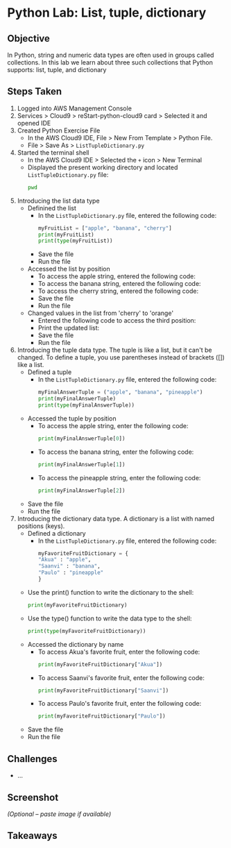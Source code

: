 # Python Lab: List, tuple, dictionary

## Objective
In Python, string and numeric data types are often used in groups called collections. In this lab we learn about three such collections that Python supports: list, tuple, and dictionary

## Steps Taken
1. Logged into AWS Management Console
2. Services > Cloud9 > reStart-python-cloud9 card > Selected it and opened IDE
3. Created Python Exercise File
   - In the AWS Cloud9 IDE, File > New From Template > Python File.
   - File > Save As > `ListTupleDictionary.py`
4. Started the terminal shell
   - In the AWS Cloud9 IDE > Selected the `+` icon > New Terminal
   - Displayed the present working directory and located `ListTupleDictionary.py` file:
     ``` bash
     pwd
     ```
5. Introducing the list data type
   - Definined the list
     - In the `ListTupleDictionary.py` file, entered the following code:
       ``` python
       myFruitList = ["apple", "banana", "cherry"]
       print(myFruitList)
       print(type(myFruitList))
       ```
     - Save the file
     - Run the file
   - Accessed the list by position
     - To access the apple string, entered the following code:
     - To access the banana string, entered the following code:
     - To access the cherry string, entered the following code:
     - Save the file
     - Run the file
   - Changed values in the list from 'cherry' to 'orange'
     - Entered the following code to access the third position:
     - Print the updated list:
     - Save the file
     - Run the file
6. Introducing the tuple data type. The tuple is like a list, but it can't be changed. To define a tuple, you use parentheses instead of brackets ([]) like a list.
   - Defined a tuple
     - In the `ListTupleDictionary.py` file, entered the following code:
       ``` python
       myFinalAnswerTuple = ("apple", "banana", "pineapple")
       print(myFinalAnswerTuple)
       print(type(myFinalAnswerTuple))
       ```
   - Accessed the tuple by position
     - To access the apple string, enter the following code:
       ``` python
       print(myFinalAnswerTuple[0])
       ```
     - To access the banana string, enter the following code:
       ``` python
       print(myFinalAnswerTuple[1])
       ```
     - To access the pineapple string, enter the following code:
       ``` python
       print(myFinalAnswerTuple[2])
       ```
   - Save the file
   - Run the file
7. Introducing the dictionary data type. A dictionary is a list with named positions (keys).
   - Defined a dictionary
     - In the `ListTupleDictionary.py` file, entered the following code:
       ``` python
       myFavoriteFruitDictionary = {
       "Akua" : "apple",
       "Saanvi" : "banana",
       "Paulo" : "pineapple"
       }
       ```
   - Use the print() function to write the dictionary to the shell:
     ``` python
     print(myFavoriteFruitDictionary)
     ```
   - Use the type() function to write the data type to the shell:
     ``` python
     print(type(myFavoriteFruitDictionary))
     ```
   - Accessed the dictionary by name
     - To access Akua's favorite fruit, enter the following code:
       ``` python
       print(myFavoriteFruitDictionary["Akua"])
       ```
     - To access Saanvi's favorite fruit, enter the following code:
       ``` python
       print(myFavoriteFruitDictionary["Saanvi"])
       ```
     - To access Paulo's favorite fruit, enter the following code:
       ``` python
       print(myFavoriteFruitDictionary["Paulo"])
       ```
   - Save the file
   - Run the file

## Challenges
- ...

## Screenshot
_(Optional – paste image if available)_

## Takeaways
